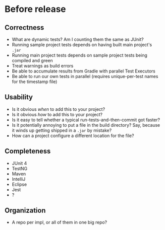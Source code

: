 # Before release

## Correctness

- What are dynamic tests? Am I counting them the same as JUnit?
- Running sample project tests depends on having built main project's `.jar`
- Running main project tests depends on sample project tests being compiled and green
- Treat warnings as build errors
- Be able to accumulate results from Gradle with parallel Test Executors
- Be able to run our own tests in parallel (requires unique-per-test names for the timestamp file)

## Usability

- Is it obvious _when_ to add this to your project?
- Is it obvious _how_ to add this to your project?
- Is it easy to tell whether a typical run-tests-and-then-commit got faster?
- Is it potentially annoying to put a file in the build directory?
  Say, because it winds up getting shipped in a `.jar` by mistake?
- How can a project configure a different location for the file?

## Completeness

- JUnit 4
- TestNG
- Maven
- IntelliJ
- Eclipse
- Jest
- ?

## Organization

- A repo per impl, or all of them in one big repo?
